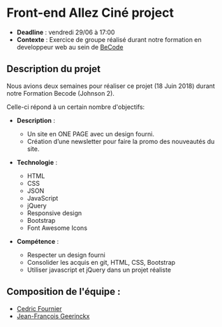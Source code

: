 # Front-end Allez Ciné project

- **Deadline** : vendredi 29/06 à 17:00
- **Contexte** : Exercice de groupe réalisé durant notre formation en developpeur web au sein de [BeCode](https://github.com/becodeorg/)

## Description du projet
Nous avions deux semaines pour réaliser ce projet (18 Juin 2018) durant notre Formation Becode (Johnson 2).

 Celle-ci répond à un certain nombre d'objectifs:
 
 - **Description** :
    - Un site en ONE PAGE avec un design fourni.
    - Création d’une newsletter pour faire la promo des nouveautés du site.
 
- **Technologie** : 
    - HTML
    - CSS
    - JSON
    - JavaScript
    - jQuery
    - Responsive design
    - Bootstrap
    - Font Awesome Icons
    
- **Compétence** :
    - Respecter un design fourni
    - Consolider les acquis en git, HTML, CSS, Bootstrap
    - Utiliser javascript et jQuery dans un projet réaliste
    
## Composition de l'équipe :
- [Cedric Fournier](https://github.com/Cedric-Fournier)
- [Jean-François Geerinckx](https://github.com/JFGEER83)
 

